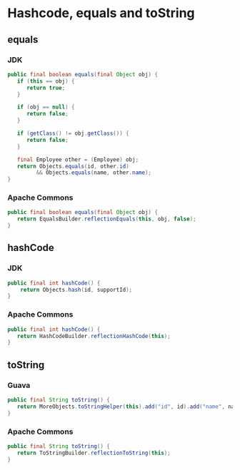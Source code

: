 # Hashcode, equals and toString

## equals

### JDK

```java
public final boolean equals(final Object obj) {
   if (this == obj) {
      return true;
   }

   if (obj == null) {
      return false;
   }

   if (getClass() != obj.getClass()) {
      return false;
   }

   final Employee other = (Employee) obj;
   return Objects.equals(id, other.id)
         && Objects.equals(name, other.name);
}
```

### Apache Commons

```java
public final boolean equals(final Object obj) {
   return EqualsBuilder.reflectionEquals(this, obj, false);
}
```

## hashCode

### JDK

```java
public final int hashCode() {
    return Objects.hash(id, supportId);
}
```

### Apache Commons

```java
public final int hashCode() {
   return HashCodeBuilder.reflectionHashCode(this);
}
```

## toString

### Guava

```java
public final String toString() {
   return MoreObjects.toStringHelper(this).add("id", id).add("name", name).toString();
}
```

### Apache Commons

```java
public final String toString() {
   return ToStringBuilder.reflectionToString(this);
}
```

